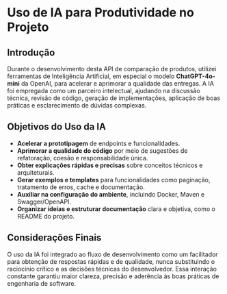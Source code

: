 # Uso de IA para Produtividade no Projeto

## Introdução

Durante o desenvolvimento desta API de comparação de produtos, utilizei ferramentas de Inteligência Artificial, em especial o modelo **ChatGPT-4o-mini** da OpenAI, para acelerar e aprimorar a qualidade das entregas. A IA foi empregada como um parceiro intelectual, ajudando na discussão técnica, revisão de código, geração de implementações, aplicação de boas práticas e esclarecimento de dúvidas complexas.

## Objetivos do Uso da IA

- **Acelerar a prototipagem** de endpoints e funcionalidades.
- **Aprimorar a qualidade do código** por meio de sugestões de refatoração, coesão e responsabilidade única.
- **Obter explicações rápidas e precisas** sobre conceitos técnicos e arquiteturais.
- **Gerar exemplos e templates** para funcionalidades como paginação, tratamento de erros, cache e documentação.
- **Auxiliar na configuração do ambiente**, incluindo Docker, Maven e Swagger/OpenAPI.
- **Organizar ideias e estruturar documentação** clara e objetiva, como o README do projeto.

## Considerações Finais

O uso da IA foi integrado ao fluxo de desenvolvimento como um facilitador para obtenção de respostas rápidas e de qualidade, nunca substituindo o raciocínio crítico e as decisões técnicas do desenvolvedor. Essa interação constante garantiu maior clareza, precisão e aderência às boas práticas de engenharia de software.

